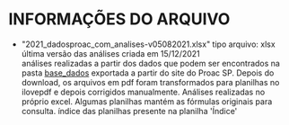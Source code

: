 # INFORMAÇÕES DO ARQUIVO

- "2021_dadosproac_com_analises-v05082021.xlsx"
	tipo arquivo: xlsx<br>
	última versão das análises criada em 15/12/2021<br>
	análises realizadas a partir dos dados que podem ser encontrados na pasta [base_dados](../base_dados)
	exportada a partir do site do Proac SP. Depois do download, os arquivos em pdf foram transformados para planilhas no ilovepdf e depois corrigidos manualmente. Análises realizadas no próprio excel. Algumas planilhas mantém as fórmulas originais para consulta.
	índice das planilhas presente na planilha 'Índice'
